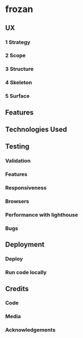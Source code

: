 # frozan 

## UX

### 1 Strategy 

### 2 Scope

### 3 Structure 

### 4 Skeleton

### 5 Surface

## Features 

## Technologies Used

## Testing

### Validation

### Features 

### Responsiveness

### Browsers

### Performance with lighthouse

### Bugs

## Deployment

### Deploy 

### Run code locally 

## Credits 

### Code 

### Media 

### Acknowledgements
